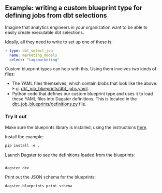 ## Example: writing a custom blueprint type for defining jobs from dbt selections

Imagine that analytics engineers in your organization want to be able to easily create executable dbt selections.

Ideally, all they need to write to set up one of these is:

```yaml
- type: dbt_select_job
  name: marketing_models
  select: "tag:marketing"
```

Custom blueprint types can help with this. Using them involves two kinds of files:

- The YAML files themselves, which contain blobs that look like the above. E.g. [dbt_job_blueprints/dbt_jobs.yaml](dbt_job_blueprints/dbt_jobs.yaml).
- Python code that defines our custom blueprint type and uses it to load these YAML files into Dagster definitions. This is located in the [dbt_job_blueprints/definitions.py](dbt_job_blueprints/definitions.py) file.

### Try it out

Make sure the blueprints library is installed, using the instructions [here](../../README.md#install).

Install the example:

```python
pip install -e .
```

Launch Dagster to see the definitions loaded from the blueprints:

```bash

dagster dev
```

Print out the JSON schema for the blueprints:

```bash
dagster-blueprints print-schema
```

